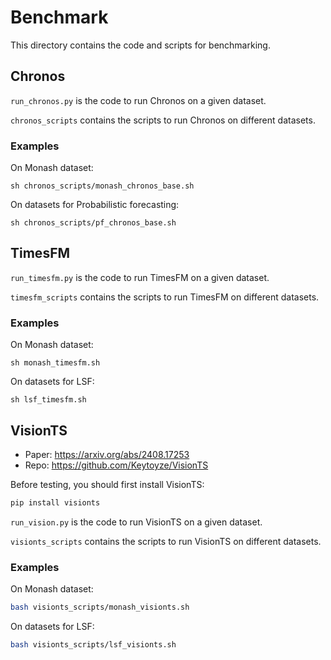 # Benchmark
This directory contains the code and scripts for benchmarking. 


## Chronos
`run_chronos.py` is the code to run Chronos on a given dataset. 

`chronos_scripts` contains the scripts to run Chronos on different datasets.

### Examples
On Monash dataset:
```
sh chronos_scripts/monash_chronos_base.sh
```

On datasets for Probabilistic forecasting:
```
sh chronos_scripts/pf_chronos_base.sh
```


## TimesFM
`run_timesfm.py` is the code to run TimesFM on a given dataset.

`timesfm_scripts` contains the scripts to run TimesFM on different datasets.

### Examples
On Monash dataset:
```
sh monash_timesfm.sh 
```

On datasets for LSF: 
```
sh lsf_timesfm.sh
```


## VisionTS

- Paper: https://arxiv.org/abs/2408.17253
- Repo: https://github.com/Keytoyze/VisionTS

Before testing, you should first install VisionTS:

```bash
pip install visionts
```

`run_vision.py` is the code to run VisionTS on a given dataset.

`visionts_scripts` contains the scripts to run VisionTS on different datasets.

### Examples
On Monash dataset:
```bash
bash visionts_scripts/monash_visionts.sh 
```

On datasets for LSF: 
```bash
bash visionts_scripts/lsf_visionts.sh
```